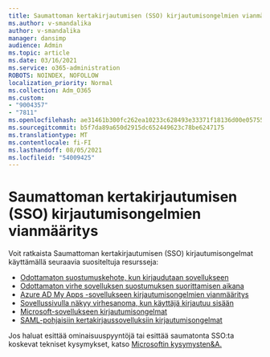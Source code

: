 ```yaml
---
title: Saumattoman kertakirjautumisen (SSO) kirjautumisongelmien vianmääritys
ms.author: v-smandalika
author: v-smandalika
manager: dansimp
audience: Admin
ms.topic: article
ms.date: 03/16/2021
ms.service: o365-administration
ROBOTS: NOINDEX, NOFOLLOW
localization_priority: Normal
ms.collection: Adm_O365
ms.custom:
- "9004357"
- "7811"
ms.openlocfilehash: ae31461b300fc262ea10233c628493e33371f18136d00e05755971c08d2ba3d3
ms.sourcegitcommit: b5f7da89a650d2915dc652449623c78be6247175
ms.translationtype: MT
ms.contentlocale: fi-FI
ms.lasthandoff: 08/05/2021
ms.locfileid: "54009425"
---
```

# <a name="troubleshoot-seamless-single-sign-on-sso-user-sign-in-issues"></a>Saumattoman kertakirjautumisen (SSO) kirjautumisongelmien vianmääritys

Voit ratkaista Saumattoman kertakirjautumisen (SSO) kirjautumisongelmat käyttämällä seuraavia suositeltuja resursseja:

- [Odottamaton suostumuskehote, kun kirjaudutaan sovellukseen](https://docs.microsoft.com/azure/active-directory/manage-apps/application-sign-in-unexpected-user-consent-prompt) 
- [Odottamaton virhe sovelluksen suostumuksen suorittamisen aikana](https://docs.microsoft.com/azure/active-directory/manage-apps/application-sign-in-unexpected-user-consent-error) 
- [Azure AD My Apps -sovellukseen kirjautumisongelmien vianmääritys](https://docs.microsoft.com/azure/active-directory/manage-apps/application-sign-in-other-problem-access-panel) 
- [Sovellussivulla näkyy virhesanoma, kun käyttäjä kirjautuu sisään](https://docs.microsoft.com/azure/active-directory/manage-apps/application-sign-in-problem-application-error)
- [Microsoft-sovellukseen kirjautumisongelmat](https://docs.microsoft.com/azure/active-directory/manage-apps/application-sign-in-problem-first-party-microsoft) 
- [SAML-pohjaisiin kertakirjaussovelluksiin kirjautumisongelmat](https://docs.microsoft.com/azure/active-directory/manage-apps/application-sign-in-problem-federated-sso-gallery)

Jos haluat esittää ominaisuuspyyntöjä tai esittää saumatonta SSO:ta koskevat tekniset kysymykset, katso [Microsoftin kysymysten&A.](https://docs.microsoft.com/answers/topics/azure-ad-single-sign-on.html)


